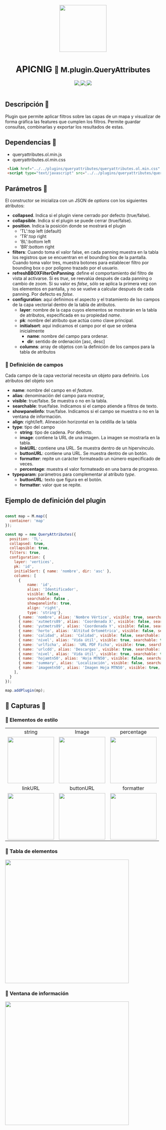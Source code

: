 <p align="center">
  <img src="assets/logo-apicnig.png" height="152" />
</p>
<h1 align="center"><strong>APICNIG</strong> <small>🔌 M.plugin.QueryAttributes</small></h1>

<p align="center">
  <a title="MIT License" href="LICENSE.md">
    <img src="https://img.shields.io/badge/license-EUPL-blue.svg">
  </a>
  <a title="Node version" href="#">
    <img src="https://img.shields.io/badge/node-v14.16-blue">
  </a>  
  <a title="NPM version" href="#">
    <img src="https://img.shields.io/badge/npm-v6.14-blue">
  </a>  
  <br />
  <br />
</p>

## Descripción 👷

Plugin que permite aplicar filtros sobre las capas de un mapa y visualizar de forma gráfica las features que cumplen los filtros. Permite guardar consultas, combinarlas y exportar los resultados de estas.

## Dependencias 👷

- queryattributes.ol.min.js
- queryattributes.ol.min.css

```html
 <link href="../../plugins/queryattributes/queryattributes.ol.min.css" rel="stylesheet" />
 <script type="text/javascript" src="../../plugins/queryattributes/queryattributes.ol.min.js"></script>
```

## Parámetros 👷

El constructor se inicializa con un JSON de _options_ con los siguientes atributos:

- **collapsed**. Indica si el plugin viene cerrado por defecto (true/false).
- **collapsible**. Indica si el plugin se puede cerrar (true/false).
- **position**. Indica la posición donde se mostrará el plugin
  - 'TL':top left (default)
  - 'TR':top right
  - 'BL':bottom left
  - 'BR':bottom right
- **filters**: Cuando toma el valor false, en cada panning muestra en la tabla los registros que se encuentran en el bounding box de la pantalla. Cuando toma valor tres, muestra botones para establecer filtro por bounding box o por poligono trazado por el usuario.
- **refreshBBOXFilterOnPanning**: define el comportamiento del filtro de vista al activarse. Si es *true*, se reevalúa después de cada panning o cambio de zoom. Si su valor es *false*, sólo se aplica la primera vez con los elementos en pantalla, y no se vuelve a calcular después de cada panning. Por defecto es *false*.
- **configuration**: aquí definimos el aspecto y el tratamiento de lso campos de la capa vectorial dentro de la tabla de atributos.
  - **layer**: nombre de la capa cuyos elementos se mostrarán en la tabla de atributos, especificada en su propiedad *name*.
  - **pk**: nombre del atributo que actúa como clave principal.
  - **initialsort**: aquí indicamos el campo por el que se ordena inicialmente
    - **name**: nombre del campo para ordenar.
    - **dir**: sentido de ordenación [asc, desc]
  - **columns**: array de objetos con la definición de los campos para la tabla de atributos

### 🔸 Definición de campos

Cada campo de la capa vectorial necesita un objeto para definirlo. Los atributos del objeto son

* **name**: nombre del campo en el *feature*.
* **alias**: denominación del campo para mostrar,
* **visible**: true/false. Se muestra o no en la tabla.
* **searchable**: true/false. Indicamos si el campo atiende a filtros de texto.
* **showpanelinfo**: true/false. Indicamos si el campo se muestra o no en la ventana de información.
* **align**: right/left. Alineación horizontal en la celdilla de la tabla
* **type**: tipo del campo
  * **string**: tipo de cadena. Por defecto.
  * **image**: contiene la URL de una imagen. La imagen se  mostrarla en la tabla.
  * **linkURL**: contiene una URL. Se muestra dentro de un hipervínculo.
  * **buttonURL**: contiene una URL. Se muestra dentro de un botón.
  * **formatter**: repite un carácter formateado un número especificado de veces.
  * **percentage**: muestra el valor formateado en una barra de progreso.
* **typeparam**: parámetros para complementar al atributo *type*.
  * **buttonURL**: texto que figura en el botón.
  * **formatter**: valor que se repite.


## Ejemplo de definición del plugin

```javascript

const map = M.map({
  container: 'map'
});

const mp = new QueryAttributes({
  position: 'TL',
  collapsed: true,
  collapsible: true,
  filters: true,
  configuration: {
    layer: 'vertices',
    pk: 'id',
    initialSort: { name: 'nombre', dir: 'asc' },
    columns: [
      {
          name: 'id',
          alias: 'Identificador',
          visible: false,
          searchable: false ,
          showpanelinfo: true,
          align: 'right',
          type: 'string'},
      { name: 'nombre', alias: 'Nombre Vértice', visible: true, searchable: true, showpanelinfo: true, align: 'left', type: 'string'},
      { name: 'xutmetrs89', alias: 'Coordenada X', visible: false, searchable: true, showpanelinfo: true, align: 'left', type: 'string'},
      { name: 'yutmetrs89', alias: 'Coordenada Y', visible: false, searchable: true, showpanelinfo: true, align: 'left', type: 'string'},
      { name: 'horto', alias: 'Altitud Ortométrica', visible: false, searchable: true, showpanelinfo: true, align: 'left', type: 'string'},
      { name: 'calidad', alias: 'Calidad', visible: false, searchable: true, showpanelinfo: true, align: 'left', type: 'formatter', typeparam:'⭐️'},
      { name: 'nivel', alias: 'Vida útil', visible: true, searchable: true, showpanelinfo: true, align: 'left', type: 'percentage'},
      { name: 'urlficha', alias: 'URL PDF Ficha', visible: true, searchable: true, showpanelinfo: true, align: 'left', type: 'linkURL'},
      { name: 'urlcdd', alias: 'Descargas', visible: true, searchable: true, showpanelinfo: true, align: 'left', type: 'buttonURL', typeparam:'🔗 Acceder'},
      { name: 'nivel', alias: 'Vida útil', visible: true, searchable: true, showpanelinfo: true, align: 'left', type: 'percentage'},
      { name: 'hojamtn50', alias: 'Hoja MTN50', visible: false, searchable: true, showpanelinfo: true, align: 'right', type: 'string'},
      { name: 'summary', alias: 'Localización', visible: false, searchable: true, showpanelinfo: true, align: 'left', type: 'string'},
      { name: 'imagemtn50', alias: 'Imagen Hoja MTN50', visible: true, searchable: true, showpanelinfo: true, align: 'left', type: 'image'},
    ],
  }
});

map.addPlugin(mp);
```


## 📸 Capturas 👷

### 🔸 Elementos de estilo

||||
|:----:|:----:|:----:|
|string|Image|percentage|
|<img src='assets/elem-string.jpg' style='width:150px;'>|<img src='assets/elem-img.jpg' style='width:150px;'>|<img src='assets/elem-percentaje.jpg' style='width:150px;'>|
|linkURL|buttonURL|formatter|
|<img src='assets/elem-linkurl.jpg' style='width:150px;'>|<img src='assets/elem-buttonurl.jpg' style='width:150px;'>|<img src='assets/elem-formatter.jpg' style='width:150px;'>|

### 🔸 Tabla de elementos

<img src='assets/captura01.jpg' style='width:400px;'>

### 🔸 Ventana de información

<img src='assets/captura02.jpg' style='width:400px;'>
